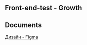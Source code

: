 ## Front-end-test - Growth

## Documents
[Дизайн - Figma](https://www.figma.com/file/tIZEZn2HTAeSDQRzoOzvXE/Front-end-test%2C-Headway?node-id=1%3A535)
